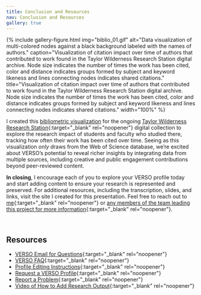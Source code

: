 ```yaml
---
title: Conclusion and Resources
nav: Conclusion and Resources
gallery: true
---
```


{% include gallery-figure.html img="biblio_01.gif" alt="Data visualization of multi-colored nodes against a black background labeled with the names of authors." caption="Visualization of citation impact over time of authors that contributed to work found in the Taylor Wilderness Research Station digital archive. Node size indicates the number of times the work has been cited, color and distance indicates groups formed by subject and keyword likeness and lines connecting nodes indicates shared citations."  title="Visualization of citation impact over time of authors that contributed to work found in the Taylor Wilderness Research Station digital archive. Node size indicates the number of times the work has been cited, color and distance indicates groups formed by subject and keyword likeness and lines connecting nodes indicates shared citations." width="100%" %}

I created this [bibliometric visualization](https://tinyurl.com/yvwfo8ob) for the ongoing [Taylor Wilderness Research Station](https://www.lib.uidaho.edu/digital/taylor-archive/){:target="_blank" rel="noopener"} digital collection to explore the research impact of students and faculty who studied there, tracking how often their work has been cited over time. Seeing as this visualization *only* draws from the Web of Science database, we’re excited about VERSO’s potential to reveal richer insights by integrating data from multiple sources, including creative and public engagement contributions beyond peer-reviewed content.

**In closing**, I encourage each of you to explore your VERSO profile today and start adding content to ensure your research is represented and preserved. For additional resources, including the transcription, slides, and links, visit the site I created for this presentation. Feel free to reach out to [me](https://www.lib.uidaho.edu/about/people/aweymouth.html){:target="_blank" rel="noopener"} or [any members of the team leading this project for more information](lib-verso@uidaho.edu){:target="_blank" rel="noopener"}. 

<br>

## Resources

- [VERSO Email for Questions](lib-verso@uidaho.edu){:target="_blank" rel="noopener"}
- [VERSO FAQ](https://www.lib.uidaho.edu/verso/faq.html){:target="_blank" rel="noopener"}
- [Profile Editing Instructions](https://www.lib.uidaho.edu/verso/profile.html){:target="_blank" rel="noopener"}
- [Request a VERSO Profile](https://uidaho.co1.qualtrics.com/jfe/form/SV_0rlPakZsYWSG4zc){:target="_blank" rel="noopener"}
- [Report a Problem](https://forms.office.com/r/Kef7ziHzHy){:target="_blank" rel="noopener"}
- [Video of How to Add Research Output](https://www.youtube.com/watch?v=4yzldDoHvbs){:target="_blank" rel="noopener"}
